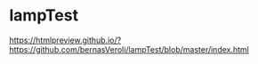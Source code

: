 # lampTest
https://htmlpreview.github.io/?https://github.com/bernasVeroli/lampTest/blob/master/index.html
